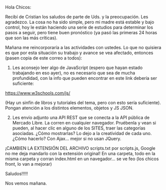 Hola Chicos:

Recibí de Cristian los saludos de parte de Uds. y la preocupación. Les agradezco. La cosa no ha sido simple, pero mi madre está estable y bajo control, hoy le están haciendo una serie de estudios para determinar los pasos a seguir, pero tiene buen pronóstico (ya pasó las primeras 24 horas que son las más críticas). 

Mañana me reincorporaría a las actividades con ustedes. Lo que no quisiera es que por esta situación su trabajo y avance se vea afectado, entonces (pasen copia de este correo a todos):

1. Les aconsejo leer algo de JavaScript (espero que hayan estado trabajando en eso ayer), no es necesario que sea de mucha profundidad, con la info que pueden encontrar en este link debería ser suficiente:

https://www.w3schools.com/js/ 

(Hay un sinfín de libros y tutoriales del tema, pero con esto sería suficiente). Pongan atención a los distintos elementos, objetos y JS JSON.

2. Les envío adjunto una API REST que se conecta a la API pública de Mercado Libre. La corren en cualquier navegador. Pruébenla y vean si pueden, al hacer clic en alguno de los SITES, traer las categorías asociadas. ¿Cómo mostrarlas? Lo dejo a la creatividad de cada uno. ¿Cómo hacerlo? Con Ajax... mejor si no usan JQuery.

¡CAMBIEN LA EXTENSIÓN DEL ARCHIVO scripts.txt por scripts.js, Google no me deja mandarlo con la extensión original! En una carpeta, todo en la misma carpeta y corran index.html en un navegador... se ve feo (los chicos front, lo van a mejorar)

Saludos!!!!!

Nos vemos mañana.